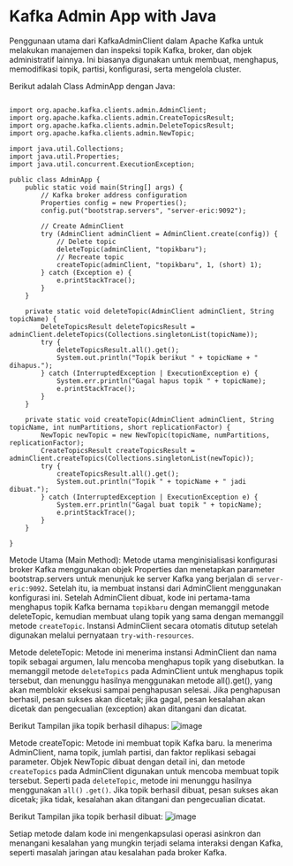 # Kafka Admin App with Java

Penggunaan utama dari KafkaAdminClient dalam Apache Kafka untuk melakukan manajemen dan inspeksi topik Kafka, broker, dan objek administratif lainnya. Ini biasanya digunakan untuk membuat, menghapus, memodifikasi topik, partisi, konfigurasi, serta mengelola cluster.

Berikut adalah Class AdminApp dengan Java:

```

import org.apache.kafka.clients.admin.AdminClient;
import org.apache.kafka.clients.admin.CreateTopicsResult;
import org.apache.kafka.clients.admin.DeleteTopicsResult;
import org.apache.kafka.clients.admin.NewTopic;

import java.util.Collections;
import java.util.Properties;
import java.util.concurrent.ExecutionException;

public class AdminApp {
    public static void main(String[] args) {
        // Kafka broker address configuration
        Properties config = new Properties();
        config.put("bootstrap.servers", "server-eric:9092");

        // Create AdminClient
        try (AdminClient adminClient = AdminClient.create(config)) {
            // Delete topic
            deleteTopic(adminClient, "topikbaru");
            // Recreate topic
            createTopic(adminClient, "topikbaru", 1, (short) 1);
        } catch (Exception e) {
            e.printStackTrace();
        }
    }

    private static void deleteTopic(AdminClient adminClient, String topicName) {
        DeleteTopicsResult deleteTopicsResult = adminClient.deleteTopics(Collections.singletonList(topicName));
        try {
            deleteTopicsResult.all().get();
            System.out.println("Topik berikut " + topicName + " dihapus.");
        } catch (InterruptedException | ExecutionException e) {
            System.err.println("Gagal hapus topik " + topicName);
            e.printStackTrace();
        }
    }

    private static void createTopic(AdminClient adminClient, String topicName, int numPartitions, short replicationFactor) {
        NewTopic newTopic = new NewTopic(topicName, numPartitions, replicationFactor);
        CreateTopicsResult createTopicsResult = adminClient.createTopics(Collections.singletonList(newTopic));
        try {
            createTopicsResult.all().get();
            System.out.println("Topik " + topicName + " jadi dibuat.");
        } catch (InterruptedException | ExecutionException e) {
            System.err.println("Gagal buat topik " + topicName);
            e.printStackTrace();
        }
    }

}
```

Metode Utama (Main Method): Metode utama menginisialisasi konfigurasi broker Kafka menggunakan objek Properties dan menetapkan parameter bootstrap.servers untuk menunjuk ke server Kafka yang berjalan di ```server-eric:9092```. Setelah itu, ia membuat instansi dari AdminClient menggunakan konfigurasi ini. Setelah AdminClient dibuat, kode ini pertama-tama menghapus topik Kafka bernama ```topikbaru``` dengan memanggil metode deleteTopic, kemudian membuat ulang topik yang sama dengan memanggil metode ```createTopic```. Instansi AdminClient secara otomatis ditutup setelah digunakan melalui pernyataan ```try-with-resources```.

Metode deleteTopic: Metode ini menerima instansi AdminClient dan nama topik sebagai argumen, lalu mencoba menghapus topik yang disebutkan. Ia memanggil metode ```deleteTopics``` pada AdminClient untuk menghapus topik tersebut, dan menunggu hasilnya menggunakan metode all().get(), yang akan memblokir eksekusi sampai penghapusan selesai. Jika penghapusan berhasil, pesan sukses akan dicetak; jika gagal, pesan kesalahan akan dicetak dan pengecualian (exception) akan ditangani dan dicatat.

Berikut Tampilan jika topik berhasil dihapus:
![image](https://github.com/user-attachments/assets/5e8002a5-a854-4be3-869c-e6a64cecf926)

Metode createTopic: Metode ini membuat topik Kafka baru. Ia menerima AdminClient, nama topik, jumlah partisi, dan faktor replikasi sebagai parameter. Objek NewTopic dibuat dengan detail ini, dan metode ```createTopics``` pada AdminClient digunakan untuk mencoba membuat topik tersebut. Seperti pada ```deleteTopic```, metode ini menunggu hasilnya menggunakan ```all()``` ```.get()```. Jika topik berhasil dibuat, pesan sukses akan dicetak; jika tidak, kesalahan akan ditangani dan pengecualian dicatat.

Berikut Tampilan jika topik berhasil dibuat:
![image](https://github.com/user-attachments/assets/258c50b3-6199-4c96-8d29-115914f67c52)

Setiap metode dalam kode ini mengenkapsulasi operasi asinkron dan menangani kesalahan yang mungkin terjadi selama interaksi dengan Kafka, seperti masalah jaringan atau kesalahan pada broker Kafka.

